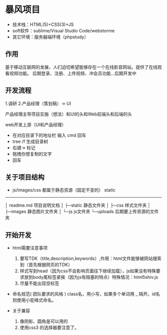 # 暴风项目

- 技术栈：HTML(5)+CSS(3)+JS
- soft软件：sublime/Visual Studio Code/webstorme
- 其它环境：服务器端环境（phpstudy）

## 作用
基于移动互联网的发展，人们迫切希望能够存在一个在线影音网站。提供了在线观看视频功能。
后期登录、注册、上传视频、冲会员功能...后期开发中

## 开发流程

1.调研 2.产品经理（策划稿）-> UI

产品经理主导项目实施（想法）和UI的头和Web前端头和后端的头

web开发上游（UI和产品经理）

- 在对应目录下的地址栏 输入 cmd 回车
- tree /f 生成目录树
- 右键-> 标记
- 拖拽你想复制的文字
- 回车

## 关于项目结构
- js/images/css 都属于静态资源（固定不变的） static

--------------------
│  readme.md    项目说明文档
│
├─static	静态文件夹
│  ├─css	样式文件夹
│  ├─images	静态图片文件夹
│  └─js		js文件夹
└─uploads	后期要上传资源的文件夹


## 开始开发
- html需要注意事项
	1. 要写TDK（title,description,keywords）,作用：html文件能够被网站搜索到（首先根据网页的TDK）
	2. 样式写到head（因为css不会影响页面往下继续加载），js如果没有特殊要求放到body尾标签紧挨（因为js有阻塞的特点）特殊情况：html5shiv.js
	3. 尽量不能出现空标签

- 命名规范( 团队要求的风格 )
class名，用小写，如果多个单词用 _ 隔开。id名 则使用小驼峰式命名。
- 关于兼容
	1. 像阴影、圆角是可以用的
	2. 使用css3 的选择器要注意了。



